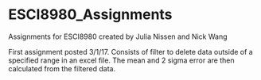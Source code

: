 # ESCI8980_Assignments
Assignments for ESCI8980 created by Julia Nissen and Nick Wang

First assignment posted 3/1/17. Consists of filter to delete data outside of a specified range in an excel file. The mean and 2 sigma error are then calculated from the filtered data.
